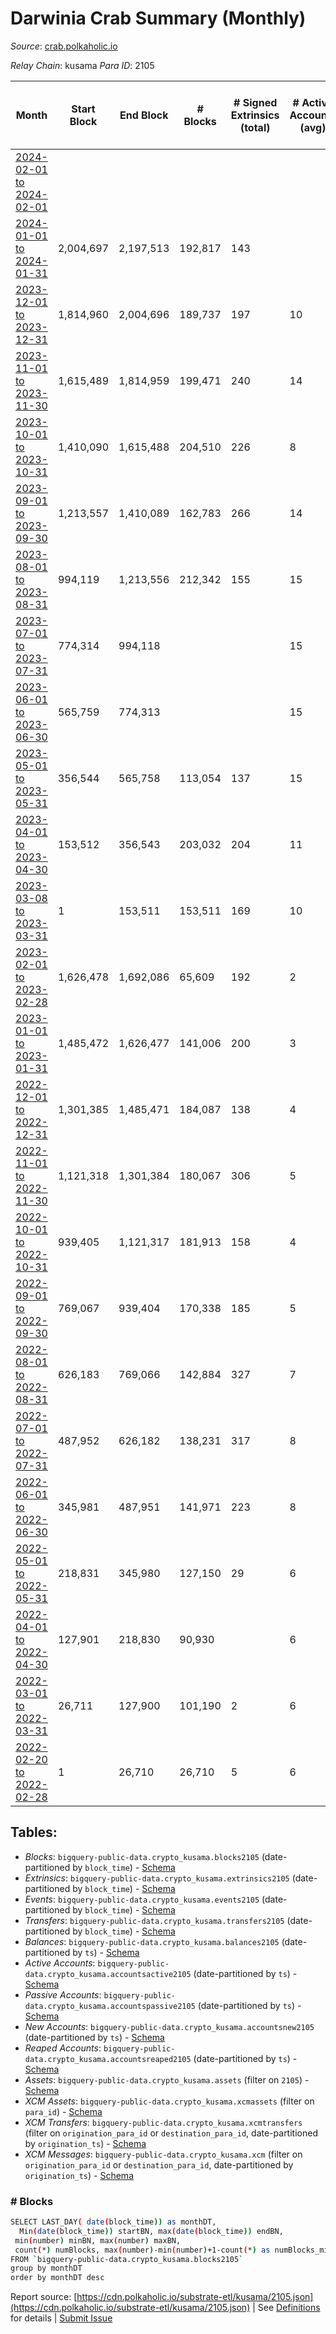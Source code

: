 # Darwinia Crab Summary (Monthly)

_Source_: [crab.polkaholic.io](https://crab.polkaholic.io)

*Relay Chain*: kusama
*Para ID*: 2105



| Month | Start Block | End Block | # Blocks | # Signed Extrinsics (total) | # Active Accounts (avg) | # Addresses with Balances (max) | Issues |
| ----- | ----------- | --------- | -------- | --------------------------- | ----------------------- | ------------------------------- | ------ |
| [2024-02-01 to 2024-02-01](/kusama/2105-crab/2024-02-29.md) |  |  |  |  |  |  | -   |   
| [2024-01-01 to 2024-01-31](/kusama/2105-crab/2024-01-31.md) | 2,004,697 | 2,197,513 | 192,817 | 143 |  | 5,561 | -   |   
| [2023-12-01 to 2023-12-31](/kusama/2105-crab/2023-12-31.md) | 1,814,960 | 2,004,696 | 189,737 | 197 | 10 | 5,556 | -   |   
| [2023-11-01 to 2023-11-30](/kusama/2105-crab/2023-11-30.md) | 1,615,489 | 1,814,959 | 199,471 | 240 | 14 | 5,503 | -   |   
| [2023-10-01 to 2023-10-31](/kusama/2105-crab/2023-10-31.md) | 1,410,090 | 1,615,488 | 204,510 | 226 | 8 | 5,477 | - 889 (0.43%) |   
| [2023-09-01 to 2023-09-30](/kusama/2105-crab/2023-09-30.md) | 1,213,557 | 1,410,089 | 162,783 | 266 | 14 | 5,448 | - 33,750 (17.17%) |   
| [2023-08-01 to 2023-08-31](/kusama/2105-crab/2023-08-31.md) | 994,119 | 1,213,556 | 212,342 | 155 | 15 | 5,428 | - 7,096 (3.23%) |   
| [2023-07-01 to 2023-07-31](/kusama/2105-crab/2023-07-31.md) | 774,314 | 994,118 |  |  | 15 | 5,423 | - 219,805 (100.00%) |   
| [2023-06-01 to 2023-06-30](/kusama/2105-crab/2023-06-30.md) | 565,759 | 774,313 |  |  | 15 | 5,404 | - 208,555 (100.00%) |   
| [2023-05-01 to 2023-05-31](/kusama/2105-crab/2023-05-31.md) | 356,544 | 565,758 | 113,054 | 137 | 15 | 5,389 | - 96,161 (45.96%) |   
| [2023-04-01 to 2023-04-30](/kusama/2105-crab/2023-04-30.md) | 153,512 | 356,543 | 203,032 | 204 | 11 | 5,324 | -   |   
| [2023-03-08 to 2023-03-31](/kusama/2105-crab/2023-03-31.md) | 1 | 153,511 | 153,511 | 169 | 10 | 5,201 | -   |   
| [2023-02-01 to 2023-02-28](/kusama/2105-crab/2023-02-28.md) | 1,626,478 | 1,692,086 | 65,609 | 192 | 2 | 52 | -   |   
| [2023-01-01 to 2023-01-31](/kusama/2105-crab/2023-01-31.md) | 1,485,472 | 1,626,477 | 141,006 | 200 | 3 | 50 | -   |   
| [2022-12-01 to 2022-12-31](/kusama/2105-crab/2022-12-31.md) | 1,301,385 | 1,485,471 | 184,087 | 138 | 4 | 50 | -   |   
| [2022-11-01 to 2022-11-30](/kusama/2105-crab/2022-11-30.md) | 1,121,318 | 1,301,384 | 180,067 | 306 | 5 | 50 | -   |   
| [2022-10-01 to 2022-10-31](/kusama/2105-crab/2022-10-31.md) | 939,405 | 1,121,317 | 181,913 | 158 | 4 | 49 | -   |   
| [2022-09-01 to 2022-09-30](/kusama/2105-crab/2022-09-30.md) | 769,067 | 939,404 | 170,338 | 185 | 5 | 47 | -   |   
| [2022-08-01 to 2022-08-31](/kusama/2105-crab/2022-08-31.md) | 626,183 | 769,066 | 142,884 | 327 | 7 | 45 | -   |   
| [2022-07-01 to 2022-07-31](/kusama/2105-crab/2022-07-31.md) | 487,952 | 626,182 | 138,231 | 317 | 8 | 37 | -   |   
| [2022-06-01 to 2022-06-30](/kusama/2105-crab/2022-06-30.md) | 345,981 | 487,951 | 141,971 | 223 | 8 | 26 | -   |   
| [2022-05-01 to 2022-05-31](/kusama/2105-crab/2022-05-31.md) | 218,831 | 345,980 | 127,150 | 29 | 6 | 11 | -   |   
| [2022-04-01 to 2022-04-30](/kusama/2105-crab/2022-04-30.md) | 127,901 | 218,830 | 90,930 |  | 6 | 2 | -   |   
| [2022-03-01 to 2022-03-31](/kusama/2105-crab/2022-03-31.md) | 26,711 | 127,900 | 101,190 | 2 | 6 | 2 | -   |   
| [2022-02-20 to 2022-02-28](/kusama/2105-crab/2022-02-28.md) | 1 | 26,710 | 26,710 | 5 | 6 | 2 | -   |   

## Tables:

* _Blocks_: `bigquery-public-data.crypto_kusama.blocks2105` (date-partitioned by `block_time`) - [Schema](/schema/balances.json)
* _Extrinsics_: `bigquery-public-data.crypto_kusama.extrinsics2105` (date-partitioned by `block_time`) - [Schema](/schema/extrinsics.json)
* _Events_: `bigquery-public-data.crypto_kusama.events2105` (date-partitioned by `block_time`) - [Schema](/schema/events.json)
* _Transfers_: `bigquery-public-data.crypto_kusama.transfers2105` (date-partitioned by `block_time`) - [Schema](/schema/transfers.json)
* _Balances_: `bigquery-public-data.crypto_kusama.balances2105` (date-partitioned by `ts`) - [Schema](/schema/balances.json)
* _Active Accounts_: `bigquery-public-data.crypto_kusama.accountsactive2105` (date-partitioned by `ts`) - [Schema](/schema/accountsactive.json)
* _Passive Accounts_: `bigquery-public-data.crypto_kusama.accountspassive2105` (date-partitioned by `ts`) - [Schema](/schema/accountspassive.json)
* _New Accounts_: `bigquery-public-data.crypto_kusama.accountsnew2105` (date-partitioned by `ts`) - [Schema](/schema/accountsnew.json)
* _Reaped Accounts_: `bigquery-public-data.crypto_kusama.accountsreaped2105` (date-partitioned by `ts`) - [Schema](/schema/accountsreaped.json)
* _Assets_: `bigquery-public-data.crypto_kusama.assets` (filter on `2105`) - [Schema](/schema/assets.json)
* _XCM Assets_: `bigquery-public-data.crypto_kusama.xcmassets` (filter on `para_id`) - [Schema](/schema/xcmassets.json)
* _XCM Transfers_: `bigquery-public-data.crypto_kusama.xcmtransfers` (filter on `origination_para_id` or `destination_para_id`, date-partitioned by `origination_ts`) - [Schema](/schema/xcmtransfers.json)
* _XCM Messages_: `bigquery-public-data.crypto_kusama.xcm` (filter on `origination_para_id` or `destination_para_id`, date-partitioned by `origination_ts`) - [Schema](/schema/xcm.json)

### # Blocks
```bash
SELECT LAST_DAY( date(block_time)) as monthDT,
  Min(date(block_time)) startBN, max(date(block_time)) endBN, 
 min(number) minBN, max(number) maxBN, 
 count(*) numBlocks, max(number)-min(number)+1-count(*) as numBlocks_missing 
FROM `bigquery-public-data.crypto_kusama.blocks2105` 
group by monthDT 
order by monthDT desc
```


Report source: [https://cdn.polkaholic.io/substrate-etl/kusama/2105.json](https://cdn.polkaholic.io/substrate-etl/kusama/2105.json) | See [Definitions](/DEFINITIONS.md) for details | [Submit Issue](https://github.com/colorfulnotion/substrate-etl/issues)
